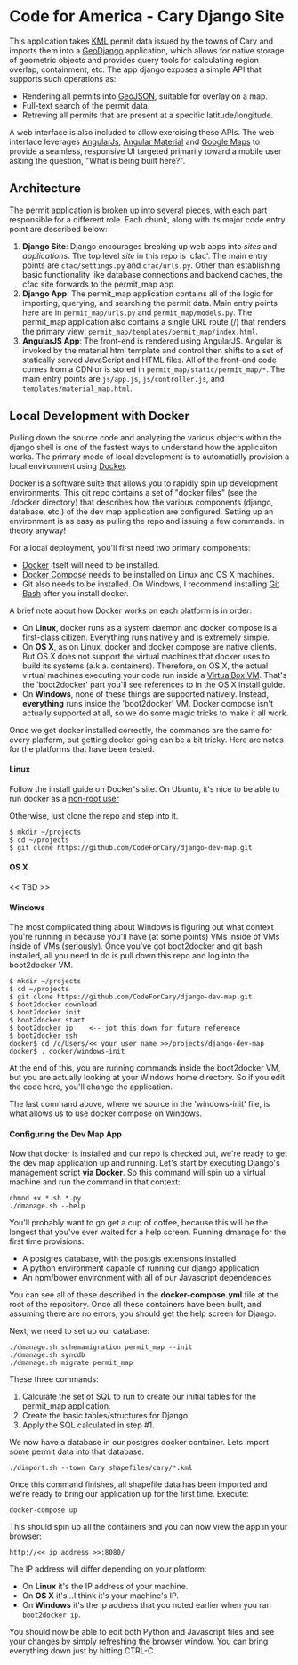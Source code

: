 # Code for America - Cary Django Site

This application takes [KML](https://developers.google.com/kml/) permit data 
issued by the towns of Cary and imports them into a 
[GeoDjango](http://geodjango.org/) application, which allows for native storage
of geometric objects and provides query tools for calculating region overlap, 
containment, etc. The app django exposes a simple API that supports such 
operations as:

- Rendering all permits into [GeoJSON](http://geojson.org/), suitable for 
  overlay on a map.
- Full-text search of the permit data.
- Retreving all permits that are present at a specific latitude/longitude.

A web interface is also included to allow exercising these APIs. 
The web interface leverages [AngularJs](https://angularjs.org/),
[Angular Material](https://material.angularjs.org/) and 
[Google Maps](https://developers.google.com/maps) to provide a seamless,
responsive UI targeted primarily toward a mobile user asking the question,
"What is being built here?".

## Architecture
The permit application is broken up into several pieces, with each part 
responsible for a different role. Each chunk, along with its major code entry
point are described below:

1. **Django Site**: Django encourages breaking up web apps into *sites* and 
   *applications*. The top level *site* in this repo is 'cfac'. The main 
   entry points are `cfac/settings.py` and `cfac/urls.py`. Other 
   than establishing basic functionality like database connections and 
   backend caches, the cfac site forwards to the permit\_map app.
2. **Django App**: The permit\_map application contains all of the logic for 
   importing, querying, and searching the permit data. Main entry points 
   here are in `permit_map/urls.py` and `permit_map/models.py`. The 
   permit\_map application also contains a single URL route (/) that renders
   the primary view: `permit_map/templates/permit_map/index.html`.
3. **AngularJS App**: The front-end is rendered using AngularJS. Angular is 
   invoked by the material.html template and control then shifts to a set of 
   statically served JavaScript and HTML files. All of the front-end code 
   comes from a CDN or is stored in `permit_map/static/permit_map/*`. The 
   main entry points are `js/app.js`, `js/controller.js`, and 
   `templates/material_map.html`.

## Local Development with Docker
Pulling down the source code and analyzing the various objects within the 
django shell is one of the fastest ways to understand how the applicaiton 
works. The primary mode of local development is to automatially provision
a local environment using [Docker](https://www.docker.com/).

Docker is a software suite that allows you to rapidly spin up development
environments. This git repo contains a set of "docker files" (see the 
./docker directory) that describes how the various components (django, 
database, etc.) of the dev map application are configured. Setting up an
environment is as easy as pulling the repo and issuing a few commands.
In theory anyway!

For a local deployment, you'll first need two primary components:

 - [Docker](https://docs.docker.com/installation/#installation) itself 
   will need to be installed.
 - [Docker Compose](http://docs.docker.com/compose/install/) needs to be
   installed on Linux and OS X machines.
 - Git also needs to be installed. On Windows, I recommend installing
   [Git Bash](http://git-scm.com/download/win) after you install docker.

A brief note about how Docker works on each platform is in order:

 - On **Linux**, docker runs as a system daemon and docker compose is a 
   first-class citizen. Everything runs natively and is extremely simple.
 - On **OS X**, as on Linux, docker and docker compose are native clients.
   But OS X does not support the virtual machines that docker uses to 
   build its systems (a.k.a. containers). Therefore, on OS X, the actual 
   virtual machines executing your code run inside a 
   [VirtualBox VM](https://www.virtualbox.org/). That's the 
   'boot2docker' part you'll see references to in the OS X install guide.
 - On **Windows**, none of these things are supported natively. Instead, 
   __everything__ runs inside the 'boot2docker' VM. Docker compose isn't 
   actually supported at all, so we do some magic tricks to make it all 
   work.

Once we get docker installed correctly, the commands are the same for 
every platform, but getting docker going can be a bit tricky. Here are
notes for the platforms that have been tested.

#### Linux

Follow the install guide on Docker's site. On Ubuntu, it's nice to be able
to run docker as a [non-root user](https://docs.docker.com/installation/ubuntulinux/#giving-non-root-access)

Otherwise, just clone the repo and step into it.

```
$ mkdir ~/projects
$ cd ~/projects
$ git clone https://github.com/CodeForCary/django-dev-map.git
```

#### OS X
<< TBD >>

#### Windows

The most complicated thing about Windows is figuring out what context you're
running in because you'll have (at some points) VMs inside of VMs inside of 
VMs ([seriously](https://www.virtualbox.org/)). Once you've got boot2docker 
and git bash installed, all you need to do is pull down this repo and log into 
the boot2docker VM.

```
$ mkdir ~/projects
$ cd ~/projects
$ git clone https://github.com/CodeForCary/django-dev-map.git
$ boot2docker download
$ boot2docker init
$ boot2docker start
$ boot2docker ip    <-- jot this down for future reference
$ boot2docker ssh
docker$ cd /c/Users/<< your user name >>/projects/django-dev-map
docker$ . docker/windows-init
```

At the end of this, you are running commands inside the boot2docker VM, but 
you are actually looking at your Windows home directory. So if you edit the 
code here, you'll change the application.

The last command above, where we source in the 'windows-init' file, is what 
allows us to use docker compose on Windows.

#### Configuring the Dev Map App

Now that docker is installed and our repo is checked out, we're ready to get
the dev map application up and running. Let's start by executing Django's 
management script __via Docker__. So this command will spin up a virtual 
machine and run the command in that context:

```
chmod +x *.sh *.py
./dmanage.sh --help
```

You'll probably want to go get a cup of coffee, because this will be the 
longest that you've ever waited for a help screen. Running dmanage for the 
first time provisions:

 - A postgres database, with the postgis extensions installed
 - A python environment capable of running our django application
 - An npm/bower environment with all of our Javascript dependencies

You can see all of these described in the __docker-compose.yml__ file at the 
root of the repository. Once all these containers have been built, and 
assuming there are no errors, you should get the help screen for Django.

Next, we need to set up our database:

```
./dmanage.sh schemamigration permit_map --init
./dmanage.sh syncdb
./dmanage.sh migrate permit_map
```

These three commands:

 1. Calculate the set of SQL to run to create our initial tables for 
    the permit_map application.
 2. Create the basic tables/structures for Django.
 3. Apply the SQL calculated in step #1.

We now have a database in our postgres docker container. Lets import some 
permit data into that database:

```
./dimport.sh --town Cary shapefiles/cary/*.kml
```

Once this command finishes, all shapefile data has been imported and we're
ready to bring our application up for the first time. Execute:

```
docker-compose up
```

This should spin up all the containers and you can now view the app in your
browser:

```
http://<< ip address >>:8080/
```

The IP address will differ depending on your platform:

 - On **Linux** it's the IP address of your machine.
 - On **OS X** it's...I think it's your machine's IP.
 - On **Windows** it's the ip address that you noted earlier when you 
   ran ``boot2docker ip``.

You should now be able to edit both Python and Javascript files and see 
your changes by simply refreshing the browser window. You can bring 
everything down just by hitting CTRL-C.
